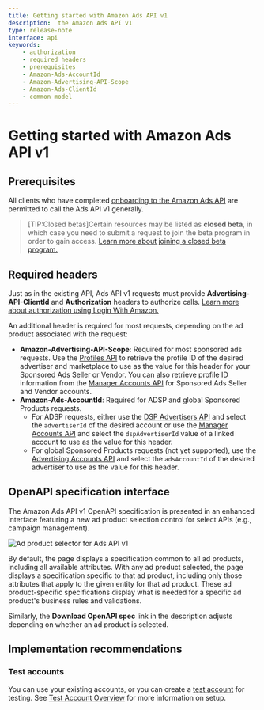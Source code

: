 ```yaml
---
title: Getting started with Amazon Ads API v1
description:  the Amazon Ads API v1
type: release-note
interface: api
keywords:
    - authorization
    - required headers
    - prerequisites
    - Amazon-Ads-AccountId
    - Amazon-Advertising-API-Scope
    - Amazon-Ads-ClientId
    - common model
---
```


# Getting started with Amazon Ads API v1

## Prerequisites

All clients who have completed [onboarding to the Amazon Ads API](guides/onboarding/overview) are permitted to call the Ads API v1 generally.

>[TIP:Closed betas]Certain resources may be listed as **closed beta**, in which case you need to submit a request to join the beta program in order to gain access. [Learn more about joining a closed beta program.](developer/betas#how-can-i-join-a-closed-beta)

## Required headers

Just as in the existing API, Ads API v1 requests must provide **Advertising-API-ClientId** and **Authorization** headers to authorize calls. [Learn more about authorization using Login With Amazon.](guides/account-management/authorization/overview)

An additional header is required for most requests, depending on the ad product associated with the request:

- **Amazon-Advertising-API-Scope**: Required for most sponsored ads requests. Use the [Profiles API](reference/2/profiles) to retrieve the profile ID of the desired advertiser and marketplace to use as the value for this header for your Sponsored Ads Seller or Vendor. You can also retrieve profile ID information from the [Manager Accounts API](reference/1-0/managerAccount) for Sponsored Ads Seller and Vendor accounts.
- **Amazon-Ads-AccountId**: Required for ADSP and global Sponsored Products requests.
    - For ADSP requests, either use the [DSP Advertisers API](dsp-advertiser#tag/Current-Seat/operation/ListAdvertiserSeats) and select the `advertiserId` of the desired account or use the [Manager Accounts API](reference/1-0/managerAccount#tag/Manager-Accounts/operation/getManagerAccountsForUser) and select the `dspAdvertiserId` value of a linked account to use as the value for this header.
    - For global Sponsored Products requests (not yet supported), use the [Advertising Accounts API](account-management) and select the `adsAccountId` of the desired advertiser to use as the value for this header.

## OpenAPI specification interface

The Amazon Ads API v1 OpenAPI specification is presented in an enhanced interface featuring a new ad product selection control for select APIs (e.g., campaign management).

![Ad product selector for Ads API v1](/_images/ads-api/product-selector.png)

By default, the page displays a specification common to all ad products, including all available attributes. With any ad product selected, the page displays a specification specific to that ad product, including only those attributes that apply to the given entity for that ad product. These ad product-specific specifications display what is needed for a specific ad product's business rules and validations.

Similarly, the **Download OpenAPI spec** link in the description adjusts depending on whether an ad product is selected.

## Implementation recommendations

### Test accounts

You can use your existing accounts, or you can create a [test account](test-accounts/openapi) for testing. See [Test Account Overview](guides/account-management/test-accounts/overview) for more information on setup.
